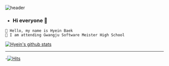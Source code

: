 <!--### Hi 👋-->

<!--
**hyein0112/hyein0112** is a ✨ _special_ ✨ repository because its `README.md` (this file) appears on your GitHub profile.

Here are some ideas to get you started:

- 🔭 I’m currently working on ...
- 🌱 I’m currently learning ...
- 👯 I’m looking to collaborate on ...
- 🤔 I’m looking for help with ...
- 💬 Ask me about ...
- 📫 How to reach me: ...
- 😄 Pronouns: ...
- ⚡ Fun fact: ...
-->
![header](https://capsule-render.vercel.app/api?type=waving&color=gradient&height=300&section=header&text=Baek%20Hyein&fontSize=85)   

- ### Hi everyone 🙌
```
👋 Hello, my name is Hyein Baek
🏫 I am attending Gwangju Software Meister High School
```   
   
<!--- ### Records 🔎-->
[![Hyein's github stats](https://github-readme-stats.vercel.app/api?username=hyein0112)](https://github.com/hyein0112)
<!--[![Hyein's Top Langs](https://github-readme-stats.vercel.app/api/top-langs/?username=hyein0112&layout=compact)](https://github.com/anuraghazra/github-readme-stats)-->
___ 

-[![Hits](https://hits.seeyoufarm.com/api/count/incr/badge.svg?url=https%3A%2F%2Fgithub.com%2Fhyein0112&count_bg=%23FF9BC7&title_bg=%23878787&icon=&icon_color=%23CBCBCB&title=hits&edge_flat=false)](https://hits.seeyoufarm.com)

